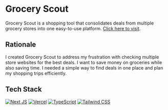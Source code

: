 # Grocery Scout

Grocery Scout is a shopping tool that consolidates deals from multiple grocery stores into one easy-to-use platform. [Click here to visit](https://grocery-scout.vercel.app/).

## Rationale

I created Grocery Scout to address my frustration with checking multiple store websites for the best deals. I want to save money on groceries while also saving time. I needed a simple way to find deals in one place and plan my shopping trips efficiently.

## Tech Stack
[![Next JS](https://img.shields.io/badge/Next-black?style=for-the-badge&logo=next.js&logoColor=white)](https://nextjs.org/)
[![Vercel](https://img.shields.io/badge/vercel-%23000000.svg?style=for-the-badge&logo=vercel&logoColor=white)](https://grocery-scout.vercel.app/)
[![TypeScript](https://img.shields.io/badge/typescript-%23007ACC.svg?style=for-the-badge&logo=typescript&logoColor=white)](https://www.typescriptlang.org/)
[![Tailwind CSS](https://img.shields.io/badge/tailwindcss-%2338B2AC.svg?style=for-the-badge&logo=tailwind-css&logoColor=white)](https://tailwindcss.com/)
